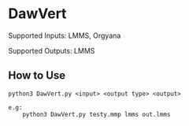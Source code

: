
# DawVert

Supported Inputs: LMMS, Orgyana

Supported Outputs: LMMS

## How to Use
```
python3 DawVert.py <input> <output type> <output>

e.g:
    python3 DawVert.py testy.mmp lmms out.lmms
```
